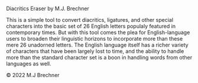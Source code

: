Diacritics Eraser
by M.J. Brechner

This is a simple tool to convert diacritics, ligatures, and other special characters into the basic set of 26 English letters populaly featured in contemporary times. But with this tool comes the plea for English-language users to broaden their linguistic horizons to incorporate more than these mere 26 unadorned letters. The English language itself has a richer variety of characters that have been largely lost to time, and the ability to handle more than the standard character set is a boon in handling words from other languages as well.

© 2022 M.J Brechner